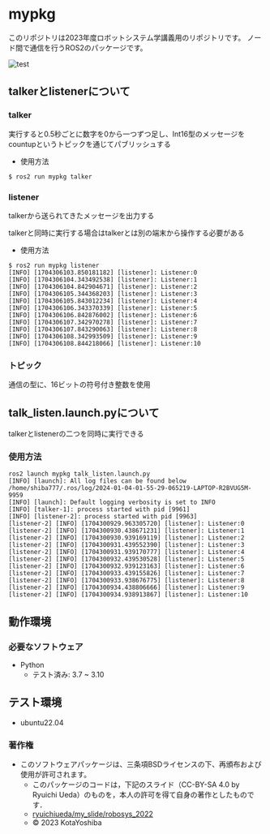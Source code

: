 # mypkg

このリポジトリは2023年度ロボットシステム学講義用のリポジトリです。
ノード間で通信を行うROS2のパッケージです。

![test](https://github.com/ishida777/mypkg/actions/workflows/test.yml/badge.svg)

## talkerとlistenerについて
### talker
実行すると0.5秒ごとに数字を0から一つずつ足し、Int16型のメッセージをcountupというトピックを通じてパブリッシュする

* 使用方法
```
$ ros2 run mypkg talker
```
### listener
talkerから送られてきたメッセージを出力する

talkerと同時に実行する場合はtalkerとは別の端末から操作する必要がある
* 使用方法
```
$ ros2 run mypkg listener
[INFO] [1704306103.850181182] [listener]: Listener:0
[INFO] [1704306104.343492538] [listener]: Listener:1
[INFO] [1704306104.842904671] [listener]: Listener:2
[INFO] [1704306105.344368203] [listener]: Listener:3
[INFO] [1704306105.843012234] [listener]: Listener:4
[INFO] [1704306106.343370339] [listener]: Listener:5
[INFO] [1704306106.842876002] [listener]: Listener:6
[INFO] [1704306107.342970278] [listener]: Listener:7
[INFO] [1704306107.843290063] [listener]: Listener:8
[INFO] [1704306108.342993509] [listener]: Listener:9
[INFO] [1704306108.844218066] [listener]: Listener:10
```

### トピック
通信の型に、16ビットの符号付き整数を使用

## talk_listen.launch.pyについて
talkerとlistenerの二つを同時に実行できる
### 使用方法
```
ros2 launch mypkg talk_listen.launch.py
[INFO] [launch]: All log files can be found below /home/shiba777/.ros/log/2024-01-04-01-55-29-065219-LAPTOP-R2BVUG5M-9959
[INFO] [launch]: Default logging verbosity is set to INFO
[INFO] [talker-1]: process started with pid [9961]
[INFO] [listener-2]: process started with pid [9963]
[listener-2] [INFO] [1704300929.963305720] [listener]: Listener:0
[listener-2] [INFO] [1704300930.438671231] [listener]: Listener:1
[listener-2] [INFO] [1704300930.939169119] [listener]: Listener:2
[listener-2] [INFO] [1704300931.439552390] [listener]: Listener:3
[listener-2] [INFO] [1704300931.939170777] [listener]: Listener:4
[listener-2] [INFO] [1704300932.439530528] [listener]: Listener:5
[listener-2] [INFO] [1704300932.939123163] [listener]: Listener:6
[listener-2] [INFO] [1704300933.439155826] [listener]: Listener:7
[listener-2] [INFO] [1704300933.938676775] [listener]: Listener:8
[listener-2] [INFO] [1704300934.438806666] [listener]: Listener:9
[listener-2] [INFO] [1704300934.938913867] [listener]: Listener:10
```

## 動作環境
### 必要なソフトウェア
* Python
    * テスト済み: 3.7 ~ 3.10

## テスト環境
* ubuntu22.04

### 著作権
* このソフトウェアパッケージは、三条項BSDライセンスの下、再頒布および使用が許可されます。
    * このパッケージのコードは，下記のスライド（CC-BY-SA 4.0 by Ryuichi Ueda）のものを，本人の許可を得て自身の著作としたものです．
    * [ryuichiueda/my_slide/robosys_2022](https://github.com/ryuichiueda/my_slides/tree/master/robosys_2022)
    * © 2023 KotaYoshiba
